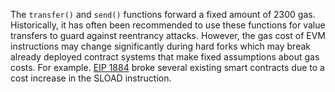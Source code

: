 The `transfer()` and `send()` functions forward a fixed amount of 2300 gas. Historically, it has often been recommended to use these functions for value transfers to guard against reentrancy attacks. However, the gas cost of EVM instructions may change significantly during hard forks which may break already deployed contract systems that make fixed assumptions about gas costs. For example. [EIP 1884](https://eips.ethereum.org/EIPS/eip-1884) broke several existing smart contracts due to a cost increase in the SLOAD instruction.
